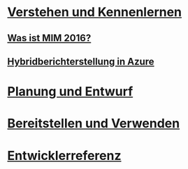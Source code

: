 # [Verstehen und Kennenlernen](microsoft-identity-manager-2016.md)
## [Was ist MIM 2016?](microsoft-identity-manager-2016.md)
## [Hybridberichterstellung in Azure](identity-manager-hybrid-reporting-azure.md)
# [Planung und Entwurf](/microsoft-identity-manager/PlanDesign/microsoft-identity-manager-2016-supported-platforms)
# [Bereitstellen und Verwenden](/microsoft-identity-manager/DeployUse/microsoft-identity-manager-deploy)
# [Entwicklerreferenz](/microsoft-identity-manager/reference/microsoft-identity-manager-2016-developer-reference)


<!--HONumber=Mar16_HO5-->


